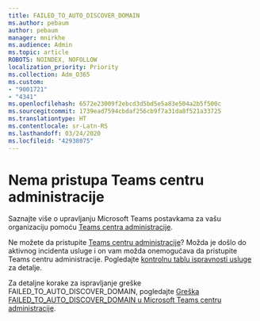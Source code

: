 ```yaml
---
title: FAILED_TO_AUTO_DISCOVER_DOMAIN
ms.author: pebaum
author: pebaum
manager: mnirkhe
ms.audience: Admin
ms.topic: article
ROBOTS: NOINDEX, NOFOLLOW
localization_priority: Priority
ms.collection: Adm_O365
ms.custom:
- "9001721"
- "4341"
ms.openlocfilehash: 6572e23009f2ebcd3d5bd5e5a83e504a2b5f500c
ms.sourcegitcommit: 1739ead7594cbdaf256cb9f7a31da8f521a33725
ms.translationtype: HT
ms.contentlocale: sr-Latn-RS
ms.lasthandoff: 03/24/2020
ms.locfileid: "42938075"
---
```

# <a name="no-access-to-teams-admin-center"></a>Nema pristupa Teams centru administracije

Saznajte više o upravljanju Microsoft Teams postavkama za vašu organizaciju pomoću [Teams centra administracije](https://docs.microsoft.com/microsoftteams/enable-features-office-365).

Ne možete da pristupite [Teams centru administracije](https://docs.microsoft.com/microsoftteams/enable-features-office-365)? Možda je došlo do aktivnog incidenta usluge i on vam možda onemogućava da pristupite Teams centru administracije. Pogledajte [kontrolnu tablu ispravnosti usluge](https://status.office365.com/) za detalje.

Za detaljne korake za ispravljanje greške FAILED_TO_AUTO_DISCOVER_DOMAIN, pogledajte [Greška FAILED_TO_AUTO_DISCOVER_DOMAIN u Microsoft Teams centru administracije](https://docs.microsoft.com/microsoftteams/troubleshoot/teams-administration/failed-to-auto-discover-domain-error-teams-admin-center).
